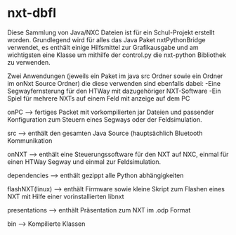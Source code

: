 nxt-dbfl
========

Diese Sammlung von Java/NXC Dateien ist für ein Schul-Projekt erstellt worden.
Grundlegend wird für alles das Java Paket nxtPythonBridge verwendet,
es enthält einige Hilfsmittel zur Grafikausgabe 
und am wichtigsten eine Klasse um mithilfe der 
control.py die nxt-python Bibliothek zu verwenden.

Zwei Anwendungen  (jeweils ein Paket im java src Ordner 
sowie ein Ordner im onNxt Source Ordner) 
die diese verwenden sind ebenfalls dabei:
-Eine Segwayfernsterung für den HTWay mit dazugehöriger NXT-Software
-Ein Spiel für mehrere NXTs auf einem Feld mit anzeige auf dem PC


onPC --> fertiges Packet mit vorkompilierten jar Dateien und passender Konfiguration zum Steuern eines Segways oder der Feldsimulation.

src --> enthält den gesamten Java Source (hauptsächlich Bluetooth Kommunikation

onNXT --> enthält eine Steuerungssoftware für den NXT auf NXC, einmal für einen HTWay Segway und einmal zur Feldsimulation.

dependencies --> enthält gezippt alle Python abhängigkeiten

flashNXT(linux) --> enthält Firmware sowie kleine Skript zum Flashen eines NXT mit Hilfe einer vorinstallierten libnxt

presentations --> enthält Präsentation zum NXT im .odp Format

bin --> Kompilierte Klassen
